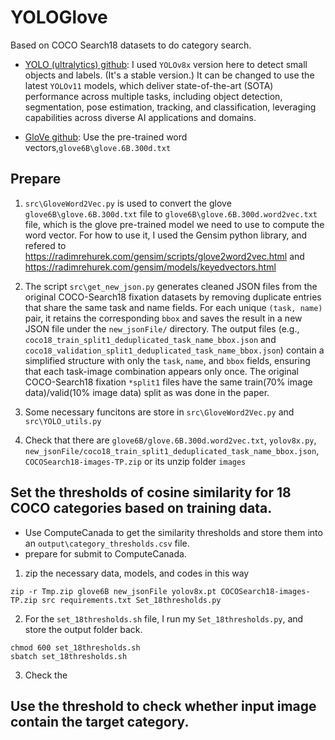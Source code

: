 # YOLOGlove
Based on COCO Search18 datasets to do category search. 
* [YOLO (ultralytics) github](https://github.com/ultralytics/ultralytics): I used `YOLOv8x` version here to detect small objects and labels. (It's a stable version.) It can be changed to use the latest `YOLOv11` models, which deliver state-of-the-art (SOTA) performance across multiple tasks, including object detection, segmentation, pose estimation, tracking, and classification, leveraging capabilities across diverse AI applications and domains.

* [GloVe github](https://github.com/stanfordnlp/GloVe): Use the pre-trained word vectors,`glove6B\glove.6B.300d.txt` 

## Prepare
1. `src\GloveWord2Vec.py` is used to convert the glove `glove6B\glove.6B.300d.txt` file to `glove6B\glove.6B.300d.word2vec.txt` file, which is the glove pre-trained model we need to use to compute the word vector. For how to use it, I used the Gensim python library, and refered to https://radimrehurek.com/gensim/scripts/glove2word2vec.html and https://radimrehurek.com/gensim/models/keyedvectors.html 

2. The script `src\get_new_json.py` generates cleaned JSON files from the original COCO-Search18 fixation datasets by removing duplicate entries that share the same task and name fields. For each unique `(task, name)` pair, it retains the corresponding `bbox` and saves the result in a new JSON file under the `new_jsonFile/` directory. The output files (e.g., `coco18_train_split1_deduplicated_task_name_bbox.json` and `coco18_validation_split1_deduplicated_task_name_bbox.json`) contain a simplified structure with only the `task`, `name`, and `bbox` fields, ensuring that each task-image combination appears only once. The original COCO-Search18 fixation `*split1` files have the same train(70% image data)/valid(10% image data) split as was done in the paper.

3. Some necessary funcitons are store in `src\GloveWord2Vec.py` and `src\YOLO_utils.py`

4. Check that there are 
`glove6B/glove.6B.300d.word2vec.txt`, 
`yolov8x.py`,
`new_jsonFile/coco18_train_split1_deduplicated_task_name_bbox.json`, 
`COCOSearch18-images-TP.zip` or its unzip folder `images`

## Set the thresholds of cosine similarity for 18 COCO categories based on training data.

- Use ComputeCanada to get the similarity thresholds and store them into an `output\category_thresholds.csv` file. 
- prepare for submit to ComputeCanada.  
1. zip the necessary data, models, and codes in this way
```
zip -r Tmp.zip glove6B new_jsonFile yolov8x.pt COCOSearch18-images-TP.zip src requirements.txt Set_18thresholds.py
```
2. For the `set_18thresholds.sh` file, I run my `Set_18thresholds.py`, and store the output folder back. 
```
chmod 600 set_18thresholds.sh
sbatch set_18thresholds.sh
```
3. Check the 

## Use the threshold to check whether input image contain the target category. 

